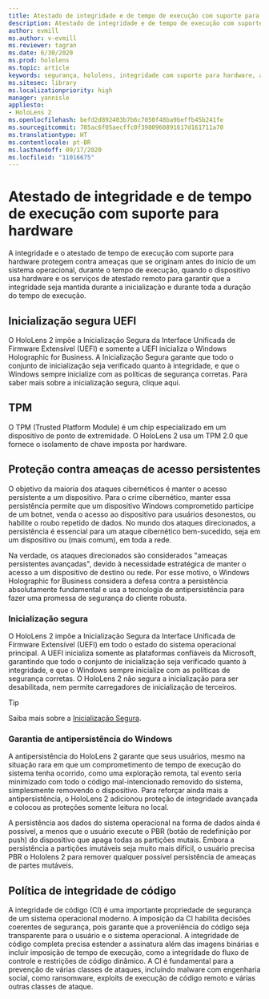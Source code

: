 ```yaml
---
title: Atestado de integridade e de tempo de execução com suporte para hardware
description: Atestado de integridade e de tempo de execução com suporte para hardware
author: evmill
ms.author: v-evmill
ms.reviewer: tagran
ms.date: 6/30/2020
ms.prod: hololens
ms.topic: article
keywords: segurança, hololens, integridade com suporte para hardware, atestado de tempo de execução, UEFI, inicialização segura de UEFI, inicialização segura, TPM, proteção contra ameaças, garantia de antipersistência do Windows, integridade do código, proteção de código,
ms.sitesec: library
ms.localizationpriority: high
manager: yannisle
appliesto:
- HoloLens 2
ms.openlocfilehash: befd2d892403b7b6c7050f48ba9beffb45b241fe
ms.sourcegitcommit: 785ac6f05aecffc0f3980960891617d161711a70
ms.translationtype: HT
ms.contentlocale: pt-BR
ms.lasthandoff: 09/17/2020
ms.locfileid: "11016675"
---
```

# Atestado de integridade e de tempo de execução com suporte para hardware

A integridade e o atestado de tempo de execução com suporte para hardware protegem contra ameaças que se originam antes do início de um sistema operacional, durante o tempo de execução, quando o dispositivo usa hardware e os serviços de atestado remoto para garantir que a integridade seja mantida durante a inicialização e durante toda a duração do tempo de execução.

## Inicialização segura UEFI

O HoloLens 2 impõe a Inicialização Segura da Interface Unificada de Firmware Extensível (UEFI) e somente a UEFI inicializa o Windows Holographic for Business.
A Inicialização Segura garante que todo o conjunto de inicialização seja verificado quanto à integridade, e que o Windows sempre inicialize com as políticas de segurança corretas. Para saber mais sobre a inicialização segura, clique aqui.

## TPM

O TPM (Trusted Platform Module) é um chip especializado em um dispositivo de ponto de extremidade. O HoloLens 2 usa um TPM 2.0 que fornece o isolamento de chave imposta por hardware.

## Proteção contra ameaças de acesso persistentes

O objetivo da maioria dos ataques cibernéticos é manter o acesso persistente a um dispositivo. Para o crime cibernético, manter essa persistência permite que um dispositivo Windows comprometido participe de um botnet, venda o acesso ao dispositivo para usuários desonestos, ou habilite o roubo repetido de dados. No mundo dos ataques direcionados, a persistência é essencial para um ataque cibernético bem-sucedido, seja em um dispositivo ou (mais comum), em toda a rede.  

Na verdade, os ataques direcionados são considerados "ameaças persistentes avançadas", devido à necessidade estratégica de manter o acesso a um dispositivo de destino ou rede. Por esse motivo, o Windows Holographic for Business considera a defesa contra a persistência absolutamente fundamental e usa a tecnologia de antipersistência para fazer uma promessa de segurança do cliente robusta.

### Inicialização segura 

O HoloLens 2 impõe a Inicialização Segura da Interface Unificada de Firmware Extensível (UEFI) em todo o estado do sistema operacional principal. A UEFI inicializa somente as plataformas confiáveis da Microsoft, garantindo que todo o conjunto de inicialização seja verificado quanto à integridade, e que o Windows sempre inicialize com as políticas de segurança corretas. O HoloLens 2 não segura a inicialização para ser desabilitada, nem permite carregadores de inicialização de terceiros.

> [!Tip]
> Saiba mais sobre a [Inicialização Segura](https://docs.microsoft.com/windows-hardware/design/device-experiences/oem-secure-boot).

### Garantia de antipersistência do Windows

A antipersistência do HoloLens 2 garante que seus usuários, mesmo na situação rara em que um comprometimento de tempo de execução do sistema tenha ocorrido, como uma exploração remota, tal evento seria minimizado com todo o código mal-intencionado removido do sistema, simplesmente removendo o dispositivo. Para reforçar ainda mais a antipersistência, o HoloLens 2 adicionou proteção de integridade avançada e colocou as proteções somente leitura no local.

A persistência aos dados do sistema operacional na forma de dados ainda é possível, a menos que o usuário execute o PBR (botão de redefinição por push) do dispositivo que apaga todas as partições mutais. Embora a persistência a partições imutáveis seja muito mais difícil, o usuário precisa PBR o Hololens 2 para remover qualquer possível persistência de ameaças de partes mutáveis.

## Política de integridade de código 

A integridade de código (CI) é uma importante propriedade de segurança de um sistema operacional moderno. A imposição da CI habilita decisões coerentes de segurança, pois garante que a proveniência do código seja transparente para o usuário e o sistema operacional. A integridade de código completa precisa estender a assinatura além das imagens binárias e incluir imposição de tempo de execução, como a integridade do fluxo de controle e restrições de código dinâmico. A CI é fundamental para a prevenção de várias classes de ataques, incluindo malware com engenharia social, como ransomware, exploits de execução de código remoto e várias outras classes de ataque.
